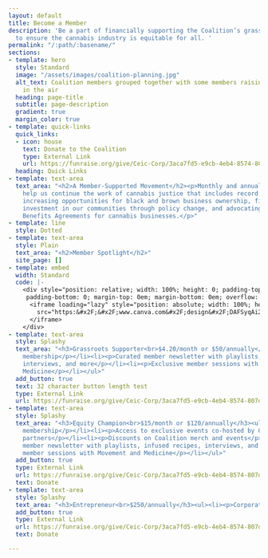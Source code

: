 ```yaml
---
layout: default
title: Become a Member
description: 'Be a part of financially supporting the Coalition’s grassroots movement
  to ensure the cannabis industry is equitable for all. '
permalink: "/:path/:basename/"
sections:
- template: hero
  style: Standard
  image: "/assets/images/coalition-planning.jpg"
  alt_text: Coalition members grouped together with some members raising their fists
    in the air
  heading: page-title
  subtitle: page-description
  gradient: true
  margin_color: true
- template: quick-links
  quick_links:
  - icon: house
    text: Donate to the Coalition
    type: External Link
    url: https://funraise.org/give/Ceic-Corp/3aca7fd5-e9cb-4eb4-8574-807dbbb8bc93/
  heading: Quick Links
- template: text-area
  text_area: "<h2>A Member-Supported Movement</h2><p>Monthly and annual donations
    help us continue the work of cannabis justice that includes record clearing programming,
    increasing opportunities for black and brown business ownership, fighting for
    investment in our communities through policy change, and advocating for Community
    Benefits Agreements for cannabis businesses.</p>"
- template: line
  style: Dotted
- template: text-area
  style: Plain
  text_area: "<h2>Member Spotlight</h2>"
  site_page: []
- template: embed
  width: Standard
  code: |-
    <div style="position: relative; width: 100%; height: 0; padding-top: 30.5085%;
     padding-bottom: 0; margin-top: 0em; margin-bottom: 0em; overflow: hidden; will-change: transform;">
      <iframe loading="lazy" style="position: absolute; width: 100%; height: 100%; top: 0; left: 0; border: none; padding: 0;margin: 0;"
        src="https:&#x2F;&#x2F;www.canva.com&#x2F;design&#x2F;DAFSyqAi2Tg&#x2F;view?embed" allowfullscreen="allowfullscreen" allow="fullscreen">
      </iframe>
    </div>
- template: text-area
  style: Splashy
  text_area: "<h3>Grassroots Supporter<br>$4.20/month or $50/annually</h3><ul><li><p>Individual
    membership</p></li><li><p>Curated member newsletter with playlists, infused recipes,
    interviews, and more</p></li><li><p>Exclusive member sessions with Movement and
    Medicine</p></li></ul>"
  add_button: true
  text: 32 character button length test
  type: External Link
  url: https://funraise.org/give/Ceic-Corp/3aca7fd5-e9cb-4eb4-8574-807dbbb8bc93/?x_amount=50&x_ask=20,50,100,250&x_frequency=y
- template: text-area
  style: Splashy
  text_area: "<h3>Equity Champion<br>$15/month or $120/annually</h3><ul><li><p>Individual
    membership</p></li><li><p>Access to exclusive events co-hosted by Coalition equity
    partners</p></li><li><p>Discounts on Coalition merch and events</p></li><li><p>Curated
    member newsletter with playlists, infused recipes, interviews, and more</p></li><li><p>Exclusive
    member sessions with Movement and Medicine</p></li></ul>"
  add_button: true
  type: External Link
  url: https://funraise.org/give/Ceic-Corp/3aca7fd5-e9cb-4eb4-8574-807dbbb8bc93/?x_amount=120&x_ask=20,50,100,250&x_frequency=y
  text: Donate
- template: text-area
  style: Splashy
  text_area: "<h3>Entrepreneur<br>$250/annually</h3><ul><li><p>Corporate membership</p></li><li><p></p></li></ul>"
  add_button: true
  type: External Link
  url: https://funraise.org/give/Ceic-Corp/3aca7fd5-e9cb-4eb4-8574-807dbbb8bc93/?x_amount=250&x_ask=20,50,100,250&x_frequency=y
  text: Donate

---
```

